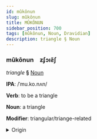 ```yaml
---
id: mûkônun
slug: mûkônun
title: MÛKÔNUN
sidebar_position: 700
tags: [mûkônun, Noun, Dravidian]
description: triangle § Noun
---
```


### mûkônun&emsp;<span kind="abugida">ƶʄɔıƨ̃ʃ</span>

*triangle* **§** [Noun](../../tags/Noun)

**IPA**: /ˈmu.ko.nʌn/

**Verb**: to be a triangle

**Noun**: a triangle

**Modifier**: triangular/triange-related

<details>
    <summary>Origin</summary>
    Tamil முக்கோணம் mukkōṇam /mukːoːɳɐm/<br/>
    <em>Dravidian Language Family</em>
</details>